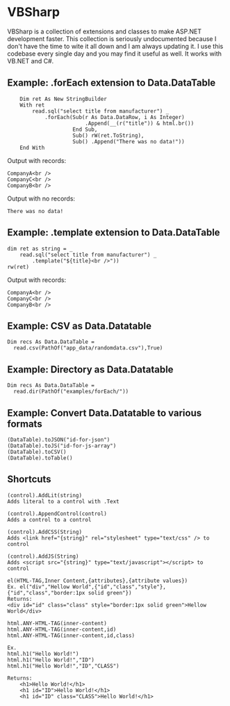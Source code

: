 VBSharp
====================

VBSharp is a collection of extensions and classes to make ASP.NET development faster.  This collection is seriously undocumented because I don't have the time to wite it all down and I am always updating it.
I use this codebase every single day and you may find it useful as well.  It works with VB.NET and C#.


Example: .forEach extension to Data.DataTable
---------------------

        Dim ret As New StringBuilder
        With ret
            read.sql("select title from manufacturer") _
                .forEach(Sub(r As Data.DataRow, i As Integer)   
                             .Append(__(r("title")) & html.br())
                         End Sub,
                         Sub() rW(ret.ToString),
                         Sub() .Append("There was no data!"))
        End With
    
Output with records:
	
	CompanyA<br />
	CompanyC<br />
	CompanyB<br />

Output with no records:
	
	There was no data!

Example: .template extension to Data.DataTable
---------------------
	dim ret as string = _
		read.sql("select title from manufacturer") _
			.template("${title}<br />"))
	rw(ret)

    
Output with records:
	
	CompanyA<br />
	CompanyC<br />
	CompanyB<br />




Example: CSV as Data.Datatable
---------------------    
    
    Dim recs As Data.DataTable =
      read.csv(PathOf("app_data/randomdata.csv"),True)

Example: Directory as Data.Datatable
---------------------    

    Dim recs As Data.DataTable =
      read.dir(PathOf("examples/forEach/"))

Example: Convert Data.Datatable to various formats
---------------------    

    (DataTable).toJSON("id-for-json")
    (DataTable).toJS("id-for-js-array")
    (DataTable).toCSV()
    (DataTable).toTable()

Shortcuts
---------------------    

    (control).AddLit(string)
    Adds literal to a control with .Text

    (control).AppendControl(control)
    Adds a control to a control

    (control).AddCSS(String)
    Adds <link href="{string}" rel="stylesheet" type="text/css" /> to control

    (control).AddJS(String)
    Adds <script src="{string}" type="text/javascript"></script> to control

    el(HTML-TAG,Inner Content,{attributes},{attribute values})
    Ex. el("div","Hellow World",{"id","class","style"},{"id","class","border:1px solid green"})
    Returns:
    <div id="id" class="class" style="border:1px solid green">Hellow World</div>

    html.ANY-HTML-TAG(inner-content)
    html.ANY-HTML-TAG(inner-content,id)
    html.ANY-HTML-TAG(inner-content,id,class)

    Ex.
    html.h1("Hello World!")
    html.h1("Hello World!","ID")
    html.h1("Hello World!","ID","CLASS")

    Returns:
        <h1>Hello World!</h1>
        <h1 id="ID">Hello World!</h1>
        <h1 id="ID" class="CLASS">Hello World!</h1>